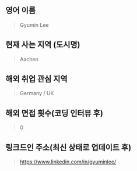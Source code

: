 ## 영어 이름
> Gyumin Lee

## 현재 사는 지역 (도시명)
> Aachen

## 해외 취업 관심 지역
> Germany / UK

## 해외 면접 횟수(코딩 인터뷰 후)
> 0

## 링크드인 주소(최신 상태로 업데이트 후)
> https://www.linkedin.com/in/gyuminlee/
